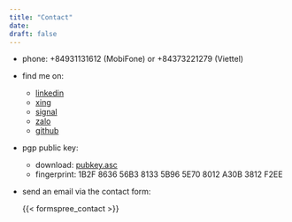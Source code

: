 ```yaml
---
title: "Contact"
date:
draft: false
---
```


* phone: +84931131612 (MobiFone) or +84373221279 (Viettel)

* find me on:
    - [linkedin](https://www.linkedin.com/in/stefan-r%C3%B6mer-35405825b/)
    - [xing](https://www.xing.com/profile/Stefan_Roemer213/)
    - [signal](https://signal.org)
    - [zalo](https://zalo.me/stefanroemer)
    - [github](https://github.com/sroemer)

* pgp public key:
    - download:  [pubkey.asc](/pubkey.asc)
    - fingerprint: 1B2F 8636 56B3 8133 5B96  5E70 8012 A30B 3812 F2EE

* send an email via the contact form:

    {{< formspree_contact >}}

